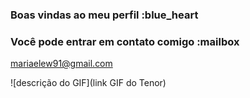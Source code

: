 ### Boas vindas ao meu perfil :blue_heart

<!--meu nome é maria Elena 

-Estou estudando na Alura
H- Estou me desenvolvendo na linguagem JavaScript,
- Utilizo esse espaço para minha organização e compartilhamento dos meus projetos desenvolvido.
-->
### Você pode entrar em contato comigo :mailbox

mariaelew91@gmail.com

![descrição do GIF](link GIF do Tenor)
